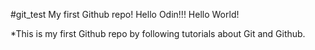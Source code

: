 #git_test
My first Github repo! 
Hello Odin!!!
Hello World!

*This is my first Github repo by following tutorials about Git and Github. 